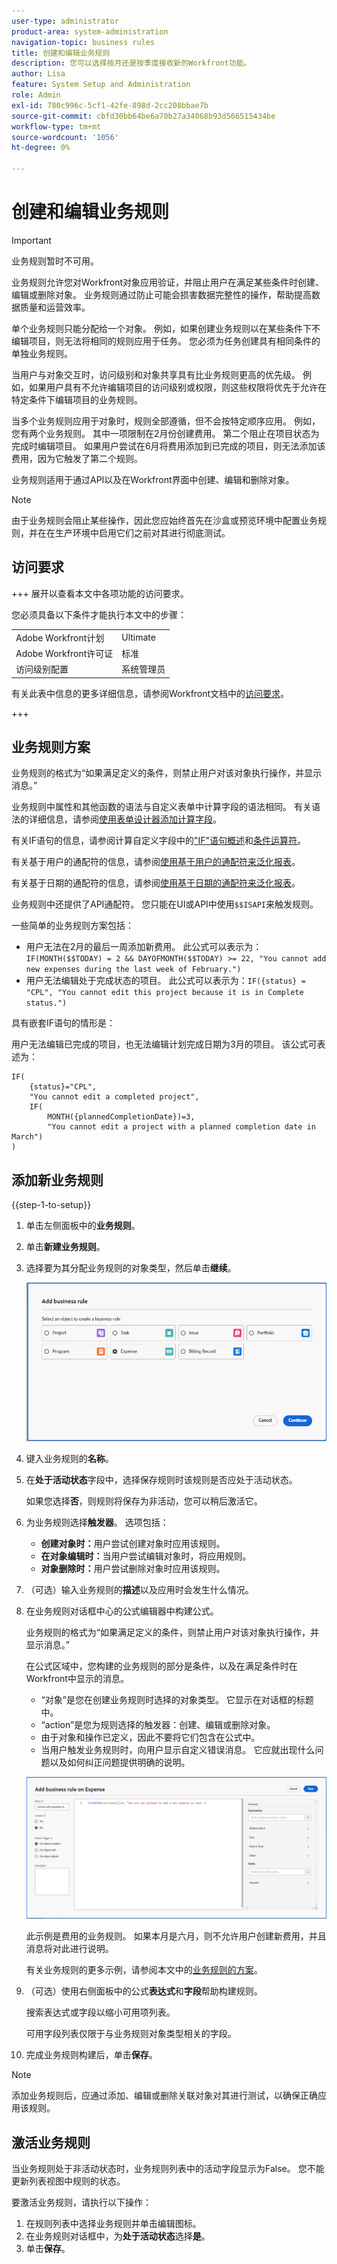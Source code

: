 ```yaml
---
user-type: administrator
product-area: system-administration
navigation-topic: business rules
title: 创建和编辑业务规则
description: 您可以选择按月还是按季度接收新的Workfront功能。
author: Lisa
feature: System Setup and Administration
role: Admin
exl-id: 780c996c-5cf1-42fe-898d-2cc208bbae7b
source-git-commit: cbfd30bb64be6a70b27a34068b93d566515434be
workflow-type: tm+mt
source-wordcount: '1056'
ht-degree: 0%

---
```


# 创建和编辑业务规则

>[!IMPORTANT]
>
>业务规则暂时不可用。

业务规则允许您对Workfront对象应用验证，并阻止用户在满足某些条件时创建、编辑或删除对象。 业务规则通过防止可能会损害数据完整性的操作，帮助提高数据质量和运营效率。

单个业务规则只能分配给一个对象。 例如，如果创建业务规则以在某些条件下不编辑项目，则无法将相同的规则应用于任务。 您必须为任务创建具有相同条件的单独业务规则。

当用户与对象交互时，访问级别和对象共享具有比业务规则更高的优先级。 例如，如果用户具有不允许编辑项目的访问级别或权限，则这些权限将优先于允许在特定条件下编辑项目的业务规则。

当多个业务规则应用于对象时，规则全部遵循，但不会按特定顺序应用。 例如，您有两个业务规则。 其中一项限制在2月份创建费用。 第二个阻止在项目状态为完成时编辑项目。 如果用户尝试在6月将费用添加到已完成的项目，则无法添加该费用，因为它触发了第二个规则。

业务规则适用于通过API以及在Workfront界面中创建、编辑和删除对象。

>[!NOTE]
>
>由于业务规则会阻止某些操作，因此您应始终首先在沙盒或预览环境中配置业务规则，并在在生产环境中启用它们之前对其进行彻底测试。

## 访问要求

+++ 展开以查看本文中各项功能的访问要求。

您必须具备以下条件才能执行本文中的步骤：

<table style="table-layout:auto"> 
 <col> 
 <col> 
 <tbody> 
  <tr> 
   <td>Adobe Workfront计划</td> 
   <td>Ultimate</td> 
  </tr> 
  <tr> 
   <td>Adobe Workfront许可证</td> 
   <td>标准</td> 
  </tr> 
  <tr> 
   <td>访问级别配置</td> 
   <td>系统管理员</td> 
  </tr>  
 </tbody> 
</table>

有关此表中信息的更多详细信息，请参阅Workfront文档中的[访问要求](/help/quicksilver/administration-and-setup/add-users/access-levels-and-object-permissions/access-level-requirements-in-documentation.md)。

+++

## 业务规则方案

业务规则的格式为“如果满足定义的条件，则禁止用户对该对象执行操作，并显示消息。”

业务规则中属性和其他函数的语法与自定义表单中计算字段的语法相同。 有关语法的详细信息，请参阅[使用表单设计器添加计算字段](/help/quicksilver/administration-and-setup/customize-workfront/create-manage-custom-forms/form-designer/design-a-form/add-a-calculated-field.md)。

有关IF语句的信息，请参阅计算自定义字段中的[&quot;IF&quot;语句概述](/help/quicksilver/reports-and-dashboards/reports/calc-cstm-data-reports/if-statements-overview.md)和[条件运算符](/help/quicksilver/reports-and-dashboards/reports/calc-cstm-data-reports/condition-operators-calculated-custom-expressions.md)。

有关基于用户的通配符的信息，请参阅[使用基于用户的通配符来泛化报表](/help/quicksilver/reports-and-dashboards/reports/reporting-elements/use-user-based-wildcards-generalize-reports.md)。

有关基于日期的通配符的信息，请参阅[使用基于日期的通配符来泛化报表](/help/quicksilver/reports-and-dashboards/reports/reporting-elements/use-date-based-wildcards-generalize-reports.md)。

业务规则中还提供了API通配符。 您只能在UI或API中使用`$$ISAPI`来触发规则。

一些简单的业务规则方案包括：

* 用户无法在2月的最后一周添加新费用。 此公式可以表示为：`IF(MONTH($$TODAY) = 2 && DAYOFMONTH($$TODAY) >= 22, "You cannot add new expenses during the last week of February.")`
* 用户无法编辑处于完成状态的项目。 此公式可以表示为：`IF({status} = "CPL", "You cannot edit this project because it is in Complete status.")`

具有嵌套IF语句的情形是：

用户无法编辑已完成的项目，也无法编辑计划完成日期为3月的项目。 该公式可表述为：

```
IF(
    {status}="CPL",
    "You cannot edit a completed project",
    IF(
        MONTH({plannedCompletionDate})=3,
        "You cannot edit a project with a planned completion date in March")
)
```

## 添加新业务规则

{{step-1-to-setup}}

1. 单击左侧面板中的&#x200B;**业务规则**。
1. 单击&#x200B;**新建业务规则**。
1. 选择要为其分配业务规则的对象类型，然后单击&#x200B;**继续**。

   ![选择对象](assets/object-for-business-rule2.png)

1. 键入业务规则的&#x200B;**名称**。
1. 在&#x200B;**处于活动状态**&#x200B;字段中，选择保存规则时该规则是否应处于活动状态。

   如果您选择&#x200B;**否**，则规则将保存为非活动，您可以稍后激活它。

1. 为业务规则选择&#x200B;**触发器**。 选项包括：

   * **创建对象时：**&#x200B;用户尝试创建对象时应用该规则。
   * **在对象编辑时：**&#x200B;当用户尝试编辑对象时，将应用规则。
   * **对象删除时：**&#x200B;用户尝试删除对象时应用该规则。

1. （可选）输入业务规则的&#x200B;**描述**&#x200B;以及应用时会发生什么情况。
1. 在业务规则对话框中心的公式编辑器中构建公式。

   业务规则的格式为“如果满足定义的条件，则禁止用户对该对象执行操作，并显示消息。”

   在公式区域中，您构建的业务规则的部分是条件，以及在满足条件时在Workfront中显示的消息。

   * “对象”是您在创建业务规则时选择的对象类型。 它显示在对话框的标题中。
   * “action”是您为规则选择的触发器：创建、编辑或删除对象。
   * 由于对象和操作已定义，因此不要将它们包含在公式中。
   * 当用户触发业务规则时，向用户显示自定义错误消息。 它应就出现什么问题以及如何纠正问题提供明确的说明。

   ![添加业务规则对话框](assets/add-business-rule-dialog-no-ai-button.png)

   此示例是费用的业务规则。 如果本月是六月，则不允许用户创建新费用，并且消息将对此进行说明。

   有关业务规则的更多示例，请参阅本文中的[业务规则的方案](#scenarios-for-business-rules)。

1. （可选）使用右侧面板中的公式&#x200B;**表达式**&#x200B;和&#x200B;**字段**&#x200B;帮助构建规则。

   搜索表达式或字段以缩小可用项列表。

   可用字段列表仅限于与业务规则对象类型相关的字段。

1. 完成业务规则构建后，单击&#x200B;**保存**。

>[!NOTE]
>
>添加业务规则后，应通过添加、编辑或删除关联对象对其进行测试，以确保正确应用该规则。

## 激活业务规则

当业务规则处于非活动状态时，业务规则列表中的活动字段显示为False。 您不能更新列表视图中规则的状态。

要激活业务规则，请执行以下操作：

1. 在规则列表中选择业务规则并单击编辑图标。
1. 在业务规则对话框中，为&#x200B;**处于活动状态**&#x200B;选择&#x200B;**是**。
1. 单击&#x200B;**保存**。
